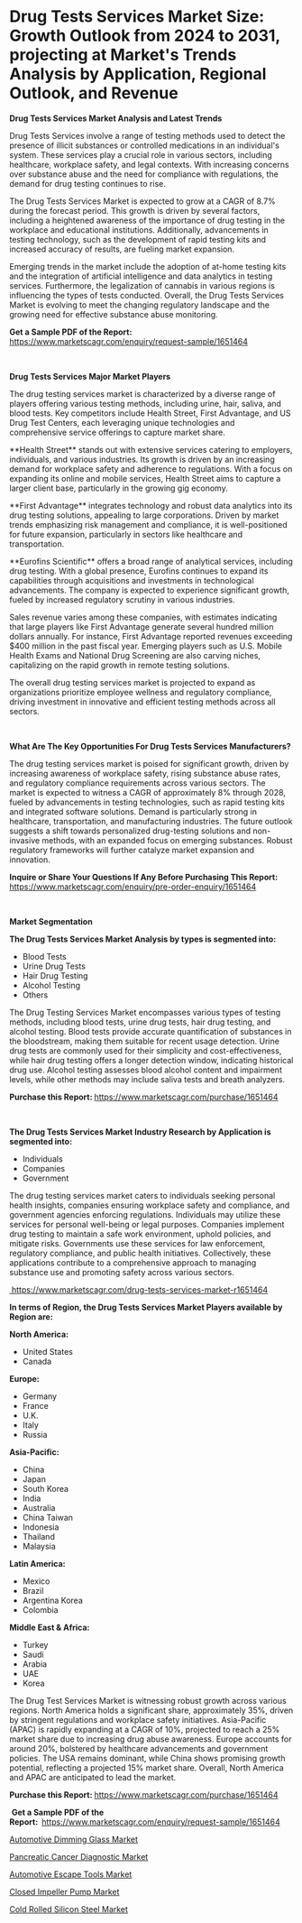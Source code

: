 <p><h1>Drug Tests Services Market Size: Growth Outlook from 2024 to 2031, projecting at Market's Trends Analysis by Application, Regional Outlook, and Revenue</h1></p><p><strong>Drug Tests Services Market Analysis and Latest Trends</strong></p>
<p><p>Drug Tests Services involve a range of testing methods used to detect the presence of illicit substances or controlled medications in an individual's system. These services play a crucial role in various sectors, including healthcare, workplace safety, and legal contexts. With increasing concerns over substance abuse and the need for compliance with regulations, the demand for drug testing continues to rise.</p><p>The Drug Tests Services Market is expected to grow at a CAGR of 8.7% during the forecast period. This growth is driven by several factors, including a heightened awareness of the importance of drug testing in the workplace and educational institutions. Additionally, advancements in testing technology, such as the development of rapid testing kits and increased accuracy of results, are fueling market expansion.</p><p>Emerging trends in the market include the adoption of at-home testing kits and the integration of artificial intelligence and data analytics in testing services. Furthermore, the legalization of cannabis in various regions is influencing the types of tests conducted. Overall, the Drug Tests Services Market is evolving to meet the changing regulatory landscape and the growing need for effective substance abuse monitoring.</p></p>
<p><strong>Get a Sample PDF of the Report:&nbsp;</strong> <a href="https://www.marketscagr.com/enquiry/request-sample/1651464?utm_campaign=1286&utm_medium=2&utm_source=Github&utm_content=ia&utm_term=03102024&utm_id=drug-tests-services">https://www.marketscagr.com/enquiry/request-sample/1651464</a></p>
<p>&nbsp;</p>
<p><strong>Drug Tests Services Major Market Players</strong></p>
<p><p>The drug testing services market is characterized by a diverse range of players offering various testing methods, including urine, hair, saliva, and blood tests. Key competitors include Health Street, First Advantage, and US Drug Test Centers, each leveraging unique technologies and comprehensive service offerings to capture market share.</p><p>**Health Street** stands out with extensive services catering to employers, individuals, and various industries. Its growth is driven by an increasing demand for workplace safety and adherence to regulations. With a focus on expanding its online and mobile services, Health Street aims to capture a larger client base, particularly in the growing gig economy.</p><p>**First Advantage** integrates technology and robust data analytics into its drug testing solutions, appealing to large corporations. Driven by market trends emphasizing risk management and compliance, it is well-positioned for future expansion, particularly in sectors like healthcare and transportation. </p><p>**Eurofins Scientific** offers a broad range of analytical services, including drug testing. With a global presence, Eurofins continues to expand its capabilities through acquisitions and investments in technological advancements. The company is expected to experience significant growth, fueled by increased regulatory scrutiny in various industries.</p><p>Sales revenue varies among these companies, with estimates indicating that large players like First Advantage generate several hundred million dollars annually. For instance, First Advantage reported revenues exceeding $400 million in the past fiscal year. Emerging players such as U.S. Mobile Health Exams and National Drug Screening are also carving niches, capitalizing on the rapid growth in remote testing solutions.</p><p>The overall drug testing services market is projected to expand as organizations prioritize employee wellness and regulatory compliance, driving investment in innovative and efficient testing methods across all sectors.</p></p>
<p>&nbsp;</p>
<p><strong>What Are The Key Opportunities For Drug Tests Services Manufacturers?</strong></p>
<p><p>The drug testing services market is poised for significant growth, driven by increasing awareness of workplace safety, rising substance abuse rates, and regulatory compliance requirements across various sectors. The market is expected to witness a CAGR of approximately 8% through 2028, fueled by advancements in testing technologies, such as rapid testing kits and integrated software solutions. Demand is particularly strong in healthcare, transportation, and manufacturing industries. The future outlook suggests a shift towards personalized drug-testing solutions and non-invasive methods, with an expanded focus on emerging substances. Robust regulatory frameworks will further catalyze market expansion and innovation.</p></p>
<p><strong>Inquire or Share Your Questions If Any Before Purchasing This Report:</strong> <a href="https://www.marketscagr.com/enquiry/pre-order-enquiry/1651464?utm_campaign=1286&utm_medium=2&utm_source=Github&utm_content=ia&utm_term=03102024&utm_id=drug-tests-services">https://www.marketscagr.com/enquiry/pre-order-enquiry/1651464</a></p>
<p>&nbsp;</p>
<p><strong>Market Segmentation</strong></p>
<p><strong>The Drug Tests Services Market Analysis by types is segmented into:</strong></p>
<p><ul><li>Blood Tests</li><li>Urine Drug Tests</li><li>Hair Drug Testing</li><li>Alcohol Testing</li><li>Others</li></ul></p>
<p><p>The Drug Testing Services Market encompasses various types of testing methods, including blood tests, urine drug tests, hair drug testing, and alcohol testing. Blood tests provide accurate quantification of substances in the bloodstream, making them suitable for recent usage detection. Urine drug tests are commonly used for their simplicity and cost-effectiveness, while hair drug testing offers a longer detection window, indicating historical drug use. Alcohol testing assesses blood alcohol content and impairment levels, while other methods may include saliva tests and breath analyzers.</p></p>
<p><strong>Purchase this Report:&nbsp;</strong><a href="https://www.marketscagr.com/purchase/1651464?utm_campaign=1286&utm_medium=2&utm_source=Github&utm_content=ia&utm_term=03102024&utm_id=drug-tests-services">https://www.marketscagr.com/purchase/1651464</a></p>
<p>&nbsp;</p>
<p><strong>The Drug Tests Services Market Industry Research by Application is segmented into:</strong></p>
<p><ul><li>Individuals</li><li>Companies</li><li>Government</li></ul></p>
<p><p>The drug testing services market caters to individuals seeking personal health insights, companies ensuring workplace safety and compliance, and government agencies enforcing regulations. Individuals may utilize these services for personal well-being or legal purposes. Companies implement drug testing to maintain a safe work environment, uphold policies, and mitigate risks. Governments use these services for law enforcement, regulatory compliance, and public health initiatives. Collectively, these applications contribute to a comprehensive approach to managing substance use and promoting safety across various sectors.</p></p>
<p><a href="https://www.marketscagr.com/drug-tests-services-market-r1651464?utm_campaign=1286&utm_medium=2&utm_source=Github&utm_content=ia&utm_term=03102024&utm_id=drug-tests-services">&nbsp;https://www.marketscagr.com/drug-tests-services-market-r1651464</a></p>
<p><strong>In terms of Region, the Drug Tests Services Market Players available by Region are:</strong></p>
<p>
    <p> <strong> North America: </strong>
        <ul>
            <li>United States</li>
            <li>Canada</li>
        </ul>
        </p> 
    <p> <strong> Europe: </strong>
        <ul>
            <li>Germany</li>
            <li>France</li>
            <li>U.K.</li>
            <li>Italy</li>
            <li>Russia</li>
        </ul>
        </p> 
    <p> <strong> Asia-Pacific: </strong>
        <ul>
            <li>China</li>
            <li>Japan</li>
            <li>South Korea</li>
            <li>India</li>
            <li>Australia</li>
            <li>China Taiwan</li>
            <li>Indonesia</li>
            <li>Thailand</li>
            <li>Malaysia</li>
        </ul>
        </p> 
    <p> <strong> Latin America: </strong>
        <ul>
            <li>Mexico</li>
            <li>Brazil</li>
            <li>Argentina Korea</li>
            <li>Colombia</li>
        </ul>
        </p> 
    <p> <strong> Middle East & Africa: </strong>
        <ul>
            <li>Turkey</li>
            <li>Saudi</li>
            <li>Arabia</li>
            <li>UAE</li>
            <li>Korea</li>
        </ul>
    </p>
    </p>
<p><p>The Drug Test Services Market is witnessing robust growth across various regions. North America holds a significant share, approximately 35%, driven by stringent regulations and workplace safety initiatives. Asia-Pacific (APAC) is rapidly expanding at a CAGR of 10%, projected to reach a 25% market share due to increasing drug abuse awareness. Europe accounts for around 20%, bolstered by healthcare advancements and government policies. The USA remains dominant, while China shows promising growth potential, reflecting a projected 15% market share. Overall, North America and APAC are anticipated to lead the market.</p></p>
<p><strong>Purchase this Report: </strong><a href="https://www.marketscagr.com/purchase/1651464?utm_campaign=1286&utm_medium=2&utm_source=Github&utm_content=ia&utm_term=03102024&utm_id=drug-tests-services">https://www.marketscagr.com/purchase/1651464</a></p>
<p>&nbsp;<strong>Get a Sample PDF of the Report:&nbsp;&nbsp;</strong><a href="https://www.marketscagr.com/enquiry/request-sample/1651464?utm_campaign=1286&utm_medium=2&utm_source=Github&utm_content=ia&utm_term=03102024&utm_id=drug-tests-services">https://www.marketscagr.com/enquiry/request-sample/1651464</a></p>
<p><strong></strong></p>
<p><p><a href="https://issuu.com/reportprime-2/docs/automotive-dimming-glass-market-siz_3a307cd20f004f?utm_campaign=1286&utm_medium=2&utm_source=Github&utm_content=ia&utm_term=03102024&utm_id=drug-tests-services">Automotive Dimming Glass Market</a></p><p><a href="https://www.linkedin.com/pulse/strategic-market-insights-global-pancreatic-cancer-diagnostic-zzxme?trackingId=Ohvpd0JSSoqi4sMZGiDIlw%3D%3D&utm_campaign=1286&utm_medium=2&utm_source=Github&utm_content=ia&utm_term=03102024&utm_id=drug-tests-services">Pancreatic Cancer Diagnostic Market</a></p><p><a href="https://issuu.com/reportprime-2/docs/automotive-escape-tools-market-size_4f9fdf1f2e4f18?utm_campaign=1286&utm_medium=2&utm_source=Github&utm_content=ia&utm_term=03102024&utm_id=drug-tests-services">Automotive Escape Tools Market</a></p><p><a href="https://www.linkedin.com/pulse/insights-closed-impeller-pump-market-size-which-expanding-76-cagr-pfkff?trackingId=m5BCGxY4SoSN6mbARz%2BfsA%3D%3D&utm_campaign=1286&utm_medium=2&utm_source=Github&utm_content=ia&utm_term=03102024&utm_id=drug-tests-services">Closed Impeller Pump Market</a></p><p><a href="https://www.linkedin.com/pulse/cold-rolled-silicon-steel-market-growth-segmentation-regional-tsanf?trackingId=H24sN8kVR0OWoD1Li20lGA%3D%3D&utm_campaign=1286&utm_medium=2&utm_source=Github&utm_content=ia&utm_term=03102024&utm_id=drug-tests-services">Cold Rolled Silicon Steel Market</a></p></p>